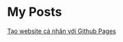 # My Posts

[Tạo website cá nhân với Github Pages](_posts/2018-12-05-create-personal-website-Github-Pages.md)
